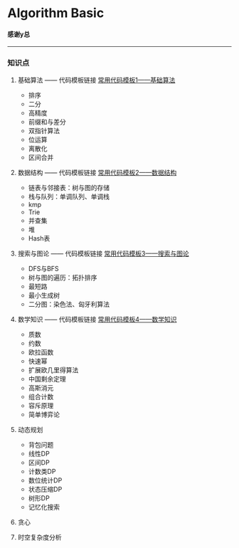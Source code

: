 # Algorithm Basic

#### 感谢y总

---
### 知识点

1.  基础算法 —— 代码模板链接 [常用代码模板1——基础算法](https://www.acwing.com/blog/content/277/)
    * 排序
    * 二分
    * 高精度
    * 前缀和与差分
    * 双指针算法
    * 位运算
    * 离散化
    * 区间合并

2.  数据结构 —— 代码模板链接 [常用代码模板2——数据结构](https://www.acwing.com/blog/content/404/)
    * 链表与邻接表：树与图的存储
    * 栈与队列：单调队列、单调栈
    * kmp
    * Trie
    * 并查集
    * 堆
    * Hash表

3.  搜索与图论 —— 代码模板链接 [常用代码模板3——搜索与图论](https://www.acwing.com/blog/content/405/)
    * DFS与BFS
    * 树与图的遍历：拓扑排序
    * 最短路
    * 最小生成树
    * 二分图：染色法、匈牙利算法

4.  数学知识 —— 代码模板链接 [常用代码模板4——数学知识](https://www.acwing.com/blog/content/406/)
    * 质数
    * 约数
    * 欧拉函数
    * 快速幂
    * 扩展欧几里得算法
    * 中国剩余定理
    * 高斯消元
    * 组合计数
    * 容斥原理
    * 简单博弈论

5.  动态规划
    * 背包问题
    * 线性DP
    * 区间DP
    * 计数类DP
    * 数位统计DP
    * 状态压缩DP
    * 树形DP
    * 记忆化搜索

6.  贪心

7.  时空复杂度分析